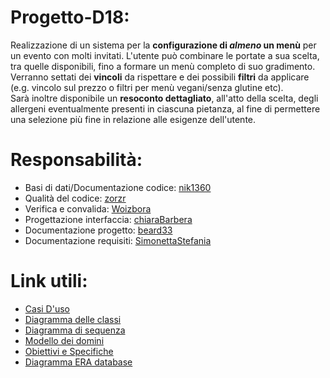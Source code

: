 # Progetto-D18:
Realizzazione di un sistema per la **configurazione di *almeno* un menù** per un evento con molti invitati. L'utente può combinare le portate a sua scelta, tra quelle disponibili, fino a formare un menù completo di suo gradimento.  
Verranno settati dei **vincoli** da rispettare e dei possibili **filtri** da applicare (e.g. vincolo sul prezzo o filtri per menù vegani/senza glutine etc).  
Sarà inoltre disponibile un **resoconto dettagliato**, all'atto della scelta, degli allergeni eventualmente presenti in ciascuna pietanza, al fine di permettere una selezione più fine in relazione alle esigenze dell'utente.

# Responsabilità:
- Basi di dati/Documentazione codice: [nik1360](https://github.com/nik1360)
- Qualità del codice: [zorzr](https://github.com/zorzr)
- Verifica e convalida: [Woizbora](https://github.com/Woizbora)
- Progettazione interfaccia: [chiaraBarbera](https://github.com/chiaraBarbera)
- Documentazione progetto: [beard33](https://github.com/beard33)
- Documentazione requisiti: [SimonettaStefania](https://github.com/SimonettaStefania)

# Link utili:
- [Casi D'uso](https://github.com/IngSW-unipv/Progetto-D18/wiki/Casi-d'uso-aggiornati)
- [Diagramma delle classi](https://github.com/IngSW-unipv/Progetto-D18/wiki/Diagramma-delle-classi)
- [Diagramma di sequenza](https://github.com/IngSW-unipv/Progetto-D18/wiki/Diagrammi-di-sequenza)
- [Modello dei domini](https://github.com/IngSW-unipv/Progetto-D18/wiki/Modello-dei-domini)
- [Obiettivi e Specifiche](https://github.com/IngSW-unipv/Progetto-D18/wiki/Obiettivi-e-specifiche)
- [Diagramma ERA database](https://github.com/IngSW-unipv/Progetto-D18/wiki/Diagramma-ERA-database)
